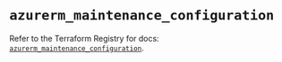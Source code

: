 # `azurerm_maintenance_configuration`

Refer to the Terraform Registry for docs: [`azurerm_maintenance_configuration`](https://registry.terraform.io/providers/hashicorp/azurerm/4.30.0/docs/resources/maintenance_configuration).
